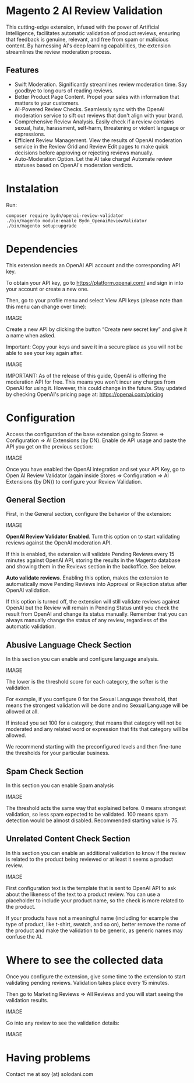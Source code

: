 # Magento 2 AI Review Validation

This cutting-edge extension, infused with the power of Artificial Intelligence, facilitates automatic validation of product reviews, ensuring that feedback is genuine, relevant, and free from spam or malicious content. By harnessing AI's deep learning capabilities, the extension streamlines the review moderation process.

## Features

- Swift Moderation. Significantly streamlines review moderation time. Say goodbye to long ours of reading reviews.
- Better Product Page Content. Propel your sales with information that matters to your customers.
- AI-Powered Review Checks. Seamlessly sync with the OpenAI moderation service to sift out reviews that don't align with your brand.
- Comprehensive Review Analysis. Easily check if a review contains sexual, hate, harassment, self-harm, threatening or violent language or expressions.
- Efficient Review Management. View the results of OpenAI moderation service in the Review Grid and Review Edit pages to make quick decisions before approving or rejecting reviews manually.
- Auto-Moderation Option. Let the AI take charge! Automate review statuses based on OpenAI's moderation verdicts.

# Instalation

Run:
```
composer require bydn/openai-review-validator
./bin/magento module:enable Bydn_OpenaiReviewValidator
./bin/magento setup:upgrade
```

# Dependencies

This extension needs an OpenAI API account and the corresponding API key.

To obtain your API key, go to https://platform.openai.com/ and sign in into your account or create a new one.

Then, go to your profile menu and select View API keys (please note than this menu can change over time):

IMAGE

Create a new API by clicking the button “Create new secret key” and give it a name when asked.

Important: Copy your keys and save it in a secure place as you will not be able to see your key again after.

IMAGE

IMPORTANT: As of the release of this guide, OpenAI is offering the moderation API for free. This means you won't incur any charges from OpenAI for using it. However, this could change in the future. Stay updated by checking OpenAI's pricing page at: https://openai.com/pricing

# Configuration

Access the configuration of the base extension going to Stores => Configuration => AI Extensions (by DN). Enable de API usage and paste the API you get on the previous section:

IMAGE

Once you have enabled the OpenAI integration and set your API Key, go to Open AI Review Validator (again inside Stores => Configuration => AI Extensions (by DN)) to configure your Review Validation.

## General Section

First, in the General section, configure the behavior of the extension:

IMAGE

**OpenAI Review Validator Enabled**. Turn this option on to start validating reviews against the OpenAI moderation API.

If this is enabled, the extension will validate Pending Reviews every 15 minutes against OpenAI API, storing the results in the Magento database and showing them in the Reviews section in the backoffice. See below.

**Auto validate reviews**. Enabling this option, makes the extension to automatically move Pending Reviews into Approval or Rejection status after OpenAI validation.

If this option is turned off, the extension will still validate reviews against OpenAI but the Review will remain in Pending Status until you check the result from OpenAI and change its status manually.
Remember that you can always manually change the status of any review, regardless of the automatic validation.

## Abusive Language Check Section

In this section you can enable and configure language analysis.

IMAGE

The lower is the threshold score for each category, the softer is the validation. 

For example, if you configure 0 for the Sexual Language threshold, that means the strongest validation will be done and no Sexual Language will be allowed at all.

If instead you set 100 for a category, that means that category will not be moderated and any related word or expression that fits that category will be allowed.

We recommend starting with the preconfigured levels and then fine-tune the thresholds for your particular business.

## Spam Check Section

In this section you can enable Spam analysis

IMAGE

The threshold acts the same way that explained before. 0 means strongest validation, so less spam expected to be validated. 100 means spam detection would be almost disabled. Recommended starting value is 75.

## Unrelated Content Check Section

In this section you can enable an additional validation to know if the review is related to the product being reviewed or at least it seems a product review.

IMAGE

First configuration text is the template that is sent to OpenAI API to ask about the likeness of the text to a product review. You can use a placeholder to include your product name, so the check is more related to the product.

If your products have not a meaningful name (including for example the type of product, like t-shirt, swatch, and so on), better remove the name of the product and make the validation to be generic, as generic names may confuse the AI.

# Where to see the collected data

Once you configure the extension, give some time to the extension to start validating pending reviews. Validation takes place every 15 minutes.

Then go to Marketing Reviews => All Reviews and you will start seeing the validation results.

IMAGE

Go into any review to see the validation details:

IMAGE

# Having problems

Contact me at soy (at) solodani.com

